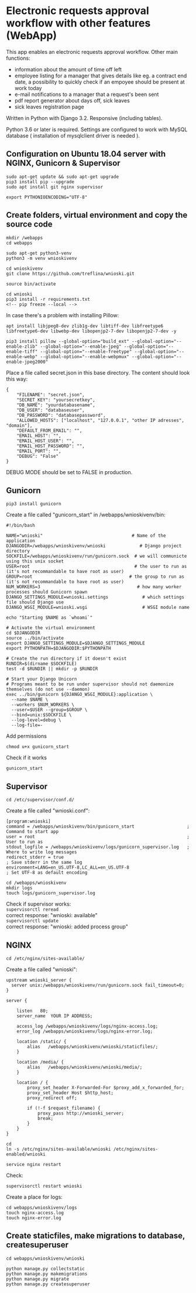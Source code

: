 # Electronic requests approval workflow with other features (WebApp)

This app enables an electronic requests approval workflow.
Other main functions:

- information about the amount of time off left
- employee listing for a manager that gives details like eg. a contract end date, a possibility to quickly check if an empoyee should be present at work today
- e-mail notifications to a manager that a request's been sent
- pdf report generator about days off, sick leaves
- sick leaves registration page

Written in Python with Django 3.2. Responsive (including tables).

Python 3.6 or later is required.
Settings are configured to work with MySQL database ( installation of mysqlclient driver is needed ).

## Configuration on Ubuntu 18.04 server with NGINX, Gunicorn & Supervisor

```
sudo apt-get update && sudo apt-get upgrade
pip3 install pip --upgrade
sudo apt install git nginx supervisor

export PYTHONIOENCODING="UTF-8"
```

## Create folders, virtual environment and copy the source code

```
mkdir /webapps
cd webapps

sudo apt-get python3-venv
python3 -m venv wnioskivenv

cd wnioskivenv
git clone https://github.com/treflina/wnioski.git

source bin/activate

cd wnioski
pip3 install -r requirements.txt
<!-- pip freeze --local -->
```

In case there's a problem with installing Pillow:

```
apt install libjpeg8-dev zlib1g-dev libtiff-dev libfreetype6 libfreetype6-dev libwebp-dev libopenjp2-7-dev libopenjp2-7-dev -y

pip3 install pillow --global-option="build_ext" --global-option="--enable-zlib" --global-option="--enable-jpeg" --global-option="--enable-tiff" --global-option="--enable-freetype" --global-option="--enable-webp" --global-option="--enable-webpmux" --global-option="--enable-jpeg2000"
```

Place a file called secret.json in this base directory. The content should look this way:

```
{
    "FILENAME": "secret.json",
    "SECRET_KEY": "yoursecretkey",
    "DB_NAME": "yourdatabasename",
    "DB_USER": "databaseuser",
    "DB_PASSWORD": "databasepassword",
    "ALLOWED_HOSTS": ["localhost", "127.0.0.1", "other IP adresses", "domain"],
    "DEFAULT_FROM_EMAIL": "",
    "EMAIL_HOST": "",
    "EMAIL_HOST_USER": "",
    "EMAIL_HOST_PASSWORD": "",
    "EMAIL_PORT": "",
    "DEBUG": "False"
}
```

DEBUG MODE should be set to FALSE in production.

## Gunicorn

```
pip3 install gunicorn
```

Create a file called "gunicorn_start" in /webapps/wnioskivenv/bin:

```
#!/bin/bash

NAME="wnioski"                                  # Name of the application
DJANGODIR=/webapps/wnioskivenv/wnioski             # Django project directory
SOCKFILE=/webapps/wnioskivenv/run/gunicorn.sock  # we will communicte using this unix socket
USER=root                                        # the user to run as (it's not recommandable to have root as user)
GROUP=root                                     # the group to run as (it's not recommandable to have root as user)
NUM_WORKERS=3                                     # how many worker processes should Gunicorn spawn
DJANGO_SETTINGS_MODULE=wnioski.settings             # which settings file should Django use
DJANGO_WSGI_MODULE=wnioski.wsgi                     # WSGI module name

echo "Starting $NAME as `whoami`"

# Activate the virtual environment
cd $DJANGODIR
source ../bin/activate
export DJANGO_SETTINGS_MODULE=$DJANGO_SETTINGS_MODULE
export PYTHONPATH=$DJANGODIR:$PYTHONPATH

# Create the run directory if it doesn't exist
RUNDIR=$(dirname $SOCKFILE)
test -d $RUNDIR || mkdir -p $RUNDIR

# Start your Django Unicorn
# Programs meant to be run under supervisor should not daemonize themselves (do not use --daemon)
exec ../bin/gunicorn ${DJANGO_WSGI_MODULE}:application \
  --name $NAME \
  --workers $NUM_WORKERS \
  --user=$USER --group=$GROUP \
  --bind=unix:$SOCKFILE \
  --log-level=debug \
  --log-file=-

```

Add permissions

```
chmod u+x gunicorn_start
```

Check if it works

```
gunicorn_start
```

## Supervisor

```
cd /etc/supervisor/conf.d/
```

Create a file called "wnioski.conf":

```
[program:wnioski]
command = /webapps/wnioskivenv/bin/gunicorn_start                    ; Command to start app
user = root                                                          ; User to run as
stdout_logfile = /webapps/wnioskivenv/logs/gunicorn_supervisor.log   ; Where to write log messages
redirect_stderr = true                                                ; Save stderr in the same log
environment=LANG=en_US.UTF-8,LC_ALL=en_US.UTF-8                       ; Set UTF-8 as default encoding
```

```
cd /webapps/wnioskivenv
mkdir logs
touch logs/gunicorn_supervisor.log
```

Check if supervisor works:  
`supervisorctl reread`  
correct response: "wnioski: available" \
`supervisorctl update` \
correct response: "wnioski: added process group"

## NGINX

```
cd /etc/nginx/sites-available/
```

Create a file called "wnioski":

```
upstream wnioski_server {
  server unix:/webapps/wnioskivenv/run/gunicorn.sock fail_timeout=0;
}

server {

    listen   80;
    server_name  YOUR IP ADDRESS;

    access_log /webapps/wnioskivenv/logs/nginx-access.log;
    error_log /webapps/wnioskivenv/logs/nginx-error.log;

    location /static/ {
        alias   /webapps/wnioskivenv/wnioski/staticfiles/;
    }

    location /media/ {
        alias   /webapps/wnioskivenv/wnioski/media/;
    }

    location / {
        proxy_set_header X-Forwarded-For $proxy_add_x_forwarded_for;
        proxy_set_header Host $http_host;
        proxy_redirect off;

        if (!-f $request_filename) {
            proxy_pass http://wnioski_server;
            break;
        }
    }
}

```

```
cd
ln -s /etc/nginx/sites-available/wnioski /etc/nginx/sites-enabled/wnioski
```

```
service nginx restart
```

Check:

```
supervisorctl restart wnioski
```

Create a place for logs:

```
cd webapps/wnioskivenv/logs
touch nginx-access.log
touch nginx-error.log
```

## Create staticfiles, make migrations to database, createsuperuser

```
cd webapps/wnioskivenv/wnioski
```

```
python manage.py collectstatic
python manage.py makemigrations
python manage.py migrate
python manage.py createsuperuser
```
